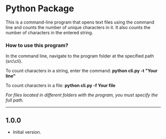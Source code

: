 Python Package
===============
This is a command-line program that opens text
files using the command line and counts the number
of unique characters in it. It also counts the
number of characters in the entered string.

### How to use this program? ###

In the command line, navigate to the program folder at the 
specified path (src\cli).

To count characters in a string, enter the command: 
**python cli.py -t "Your line"**

To count characters in a file: 
**python cli.py -f Your file**

*For files located in different folders with the program, you must 
specify the full path.*

-----------------------------------------------------
1.0.0
-----------------------------------------------------



- Initial version.
